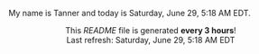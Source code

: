 My name is Tanner and today is Saturday, June 29, 5:18 AM EDT.

<p align="center">This <i>README</i> file is generated <b>every 3 hours</b>!</br>Last refresh: Saturday, June 29, 5:18 AM EDT<br /></p>
